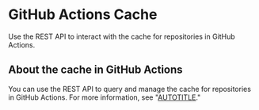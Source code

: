 # GitHub Actions Cache

Use the REST API to interact with the cache for repositories in GitHub Actions.

## About the cache in GitHub Actions

You can use the REST API to query and manage the cache for repositories in GitHub Actions. For more information, see "[AUTOTITLE](/actions/using-workflows/caching-dependencies-to-speed-up-workflows#managing-caches)."
